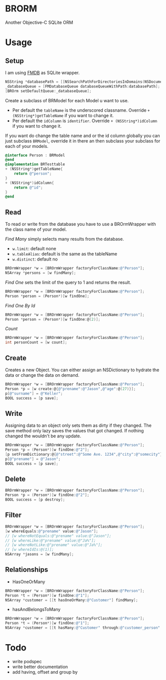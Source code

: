 BRORM
=====

Another Objective-C SQLite ORM


Usage
====

Setup
----
I am using [FMDB](https://github.com/ccgus/fmdb) as SQLite wrapper.

``` objectivec
NSString *databasePath = [[NSSearchPathForDirectoriesInDomains(NSDocumentDirectory, NSUserDomainMask, YES) objectAtIndex:0] stringByAppendingPathComponent:@"database.sqlite"];
_databaseQueue = [FMDatabaseQueue databaseQueueWithPath:databasePath];
[BROrm setDefaultQueue:_databaseQueue];
```

Create a subclass of BRModel for each Model u want to use.

- Per default the `tableName` is the underscored classname. Override `+ (NSString*)getTableName` if you want to change it. 
- Per default the `idColumn` is `identifier`. Override `+ (NSString*)idColumn` if you want to change it.

If you want do change the table name and or the id column globally you can just subclass `BRModel`, override it in there an then subclass your subclass for each of your models.


``` objectivec
@interface Person : BRModel
@end
@implementation BRTesttable
+ (NSString*)getTableName{
    return @"person";
}
+ (NSString*)idColumn{
    return @"id";
}
@end
```

Read
---
To read or write from the database you have to use a BROrmWrapper with the class name of your model.

_Find Many_ simply selects many results from the database.

- `w.limit`: default none
- `w.tableAlias`: default is the same as the tableName
- `w.distinct`: default no

``` objectivec
BROrmWrapper *w = [BROrmWrapper factoryForClassName:@"Person"];
NSArray *persons = [w findMany];
```

_Find One_ sets the limit of the query to 1 and returns the result.

``` objectivec
BROrmWrapper *w = [BROrmWrapper factoryForClassName:@"Person"];
Person *person = (Person*)[w findOne];
```

_Find One By Id_

``` objectivec
BROrmWrapper *w = [BROrmWrapper factoryForClassName:@"Person"];
Person *person = (Person*)[w findOne:@(2)];
```

_Count_ 

``` objectivec
BROrmWrapper *w = [BROrmWrapper factoryForClassName:@"Person"];
int personCount = [w count];
```

Create
---
Creates a new Object. You can either assign an NSDictionary to hydrate the data or change the data on demand.

``` objectivec
BROrmWrapper *w = [BROrmWrapper factoryForClassName:@"Person"];
Person *p = [w create:@{@"prename":@"Jason",@"age":@(27)}];
p[@"surname"] = @"Keller";
BOOL success = [p save];
```

Write
---
Assigning data to an object only sets them as dirty if they changed. The save method only lazy saves the values that got changed. If nothing changed the wouldn't be any update.

``` objectivec
BROrmWrapper *w = [BROrmWrapper factoryForClassName:@"Person"];
Person *p = (Person*)[w findOne:@"2"];
[p setFromDictionary:@{@"street":@"Some Ave. 1234",@"city":@"somecity"}]
p[@"prename"] = @"Jason";
BOOL success = [p save];
```

Delete
---

``` objectivec
BROrmWrapper *w = [BROrmWrapper factoryForClassName:@"Person"];
Person *p = (Person*)[w findOne:@"2"];
BOOL success = [p destroy];
```

Filter
---

``` objectivec
BROrmWrapper *w = [BROrmWrapper factoryForClassName:@"Person"];
[w whereEquals:@"prename" value:@"Jason"];
// [w whereNotEquals:@"prename" value:@"Jason"];
// [w whereLike:@"prename" value:@"Ja%"];
// [w whereNotLike:@"prename" value:@"Ja%"];
// [w whereIdIs:@(1)];
NSArray *jasons = [w findMany];
```

Relationships
---
- HasOneOrMany

``` objectivec
BROrmWrapper *w = [BROrmWrapper factoryForClassName:@"Person"];
Person *t = (Person*)[w findOne:@"1"];
NSArray *customer = [[t hasOneOrMany:@"Customer"] findMany];
```

- hasAndBelongsToMany

``` objectivec
BROrmWrapper *w = [BROrmWrapper factoryForClassName:@"Person"];
Person *t = (Person*)[w findOne:@"1"];
NSArray *customer = [[t hasMany:@"Customer" through:@"customer_person" withForeignKey:@"customer_identifier" andBaseKey:@"person_identifier"] findMany];
```

Todo
====
- write podspec
- write better documentation
- add having, offset and group by